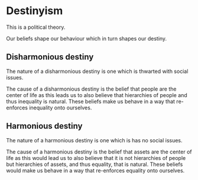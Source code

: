 # Destinyism

This is a political theory.

Our beliefs shape our behaviour which in turn shapes our destiny. 

## Disharmonious destiny  
The nature of a disharmonious destiny is one which is thwarted with social issues.

The cause of a disharmonious destiny is the belief that people are the center of life as this leads us to also believe that hierarchies of people and thus inequality is natural. These beliefs make us behave in a way that re-enforces inequality onto ourselves. 

## Harmonious destiny 
The nature of a harmonious destiny is one which is has no social issues. 

The cause of a harmonious destiny is the belief that assets are the center of life as this would lead us to also believe that it is not hierarchies of people but hierarchies of assets, and thus equality, that is natural. These beliefs would make us behave in a way that re-enforces equality onto ourselves. 
